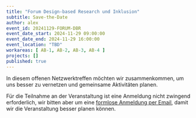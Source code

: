 ```yaml
---
title: "Forum Design-based Research und Inklusion"
subtitle: Save-the-Date
author: alex
event_id: 20241129-FORUM-DBR
event_date_start: 2024-11-29 09:00:00
event_date_end: 2024-11-29 16:00:00
event_location: "TBD"
workareas: [ AB-1, AB-2, AB-3, AB-4 ]
projects: []
published: true
---
```


In diesem offenen Netzwerktreffen möchten wir zusammenkommen, um uns besser zu vernetzen und gemeinsame Aktivitäten planen.

Für die Teilnahme an der Veranstaltung ist eine Anmeldung nicht zwingend erforderlich, wir bitten aber um eine [formlose Anmeldung per Email](mailto:sekretariat@inklusion.network), damit wir die Veranstaltung besser planen können. 
